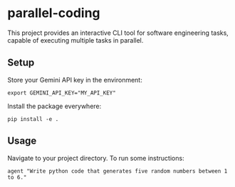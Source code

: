 # parallel-coding

This project provides an interactive CLI tool for software engineering tasks, capable of executing multiple tasks in parallel.

## Setup
Store your Gemini API key in the environment:

```
export GEMINI_API_KEY="MY_API_KEY"
```

Install the package everywhere:

```
pip install -e .
```

## Usage
Navigate to your project directory. To run some instructions:

```
agent "Write python code that generates five random numbers between 1 to 6."
```